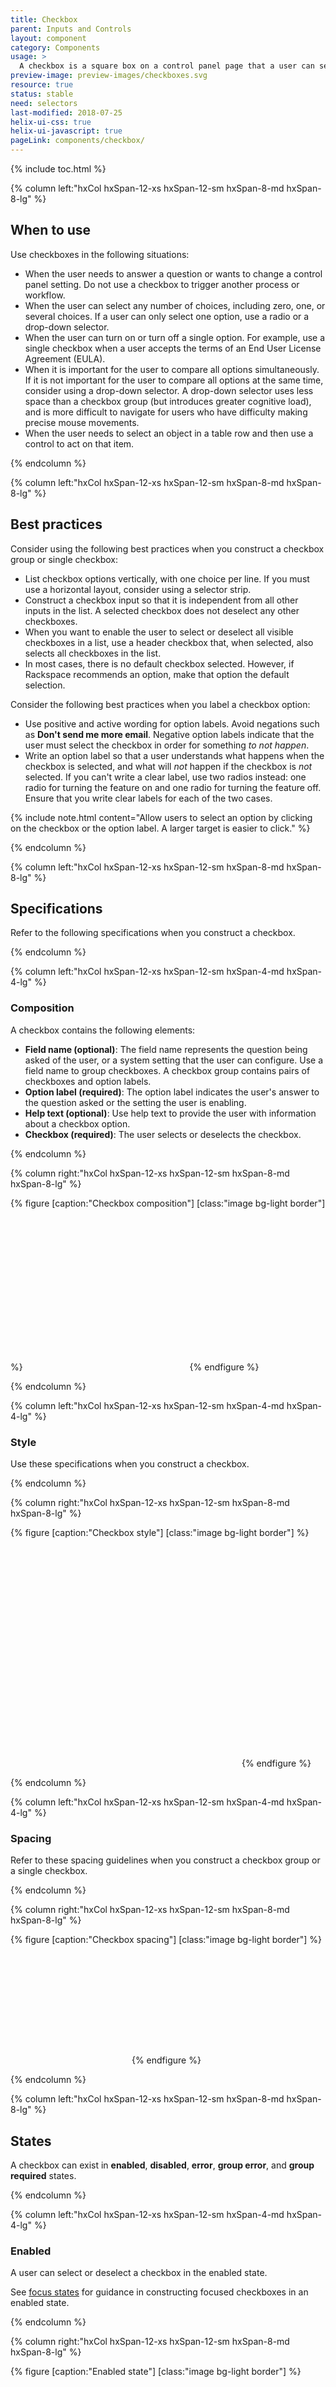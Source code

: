 ```yaml
---
title: Checkbox
parent: Inputs and Controls
layout: component
category: Components
usage: >
  A checkbox is a square box on a control panel page that a user can select to indicate an answer to a question or to enable a setting. You can construct a checkbox group or a single checkbox.
preview-image: preview-images/checkboxes.svg
resource: true
status: stable
need: selectors
last-modified: 2018-07-25
helix-ui-css: true
helix-ui-javascript: true
pageLink: components/checkbox/
---
```


{% include toc.html %}

<section class="static-section" markdown="1">

<div class="hxRow"  markdown="1">

{% column left:"hxCol hxSpan-12-xs hxSpan-12-sm hxSpan-8-md hxSpan-8-lg" %}

## When to use

Use checkboxes in the following situations:

- When the user needs to answer a question or wants to change a control panel setting. Do not use a checkbox to trigger another process or workflow.
- When the user can select any number of choices, including zero, one, or several choices. If a user can only select one option, use a radio or a drop-down selector.
- When the user can turn on or turn off a single option. For example, use a single checkbox when a user accepts the terms of an End User License Agreement (EULA).
- When it is important for the user to compare all options simultaneously. If it is not important for the user to compare all options at the same time, consider using a drop-down selector. A drop-down selector uses less space than a checkbox group (but introduces greater cognitive load), and is more difficult to navigate for users who have difficulty making precise mouse movements.
- When the user needs to select an object in a table row and then use a control to act on that item.

{% endcolumn %}

</div>

</section>

<section class="static-section" markdown="1">

<div class="hxRow"  markdown="1">

{% column left:"hxCol hxSpan-12-xs hxSpan-12-sm hxSpan-8-md hxSpan-8-lg" %}

## Best practices

Consider using the following best practices when you construct a checkbox group or single checkbox:

- List checkbox options vertically, with one choice per line. If you must use a horizontal layout, consider using a selector strip.
- Construct a checkbox input so that it is independent from all other inputs in the list. A selected checkbox does not deselect any other checkboxes.
- When you want to enable the user to select or deselect all visible checkboxes in a list, use a header checkbox that, when selected, also selects all checkboxes in the list.
- In most cases, there is no default checkbox selected. However, if Rackspace recommends an option, make that option the default selection.

Consider the following best practices when you label a checkbox option:

- Use positive and active wording for option labels. Avoid negations such as **Don't send me more email**. Negative option labels indicate that the user must select the checkbox in order for something *to not happen*.
- Write an option label so that a user understands what happens when the checkbox is selected, and what will *not* happen if the checkbox is *not* selected. If you can't write a clear label, use two radios instead: one radio for turning the feature on and one radio for turning the feature off. Ensure that you write clear labels for each of the two cases.

{% include note.html content="Allow users to select an option by clicking on the checkbox or the option label. A larger target is easier to click." %}

{% endcolumn %}

</div>

</section>

<section class="static-section" markdown="1">

<div class="hxRow"  markdown="1">

{% column left:"hxCol hxSpan-12-xs hxSpan-12-sm hxSpan-8-md hxSpan-8-lg" %}

## Specifications

Refer to the following specifications when you construct a checkbox.

{% endcolumn %}

</div>

</section>

<section class="static-section" markdown="1">

<div class="hxRow"  markdown="1">

{% column left:"hxCol hxSpan-12-xs hxSpan-12-sm hxSpan-4-md hxSpan-4-lg" %}

### Composition

A checkbox contains the following elements:

- **Field name (optional)**: The field name represents the question being asked of the user, or a system setting that the user can configure. Use a field name to group checkboxes. A checkbox group contains pairs of checkboxes and option labels.
- **Option label (required)**: The option label indicates the user's answer to the question asked or the setting the user is enabling.
- **Help text (optional)**: Use help text to provide the user with information about a checkbox option.
- **Checkbox (required)**: The user selects or deselects the checkbox.

{% endcolumn %}

{% column right:"hxCol hxSpan-12-xs hxSpan-12-sm hxSpan-8-md hxSpan-8-lg" %}

{% figure [caption:"Checkbox composition"] [class:"image bg-light border"] %}
<embed src="{{site.url}}/assets/images/components/inputs-and-controls/checkboxes/checkboxes-composition.png" width="259"/>
{% endfigure %}

{% endcolumn %}

</div>

</section>

<section class="static-section" markdown="1">

<div class="hxRow"  markdown="1">

{% column left:"hxCol hxSpan-12-xs hxSpan-12-sm hxSpan-4-md hxSpan-4-lg" %}

### Style

Use these specifications when you construct a checkbox.

{% endcolumn %}

{% column right:"hxCol hxSpan-12-xs hxSpan-12-sm hxSpan-8-md hxSpan-8-lg" %}

{% figure [caption:"Checkbox style"] [class:"image bg-light border"] %}
<embed src="{{site.url}}/assets/images/components/inputs-and-controls/checkboxes/checkboxes-style.png" width="366"/>
{% endfigure %}

{% endcolumn %}

</div>

</section>

<section class="static-section" markdown="1">

<div class="hxRow"  markdown="1">

{% column left:"hxCol hxSpan-12-xs hxSpan-12-sm hxSpan-4-md hxSpan-4-lg" %}

### Spacing

Refer to these spacing guidelines when you construct a checkbox group or a single checkbox.

{% endcolumn %}

{% column right:"hxCol hxSpan-12-xs hxSpan-12-sm hxSpan-8-md hxSpan-8-lg" %}

{% figure [caption:"Checkbox spacing"] [class:"image bg-light border"] %}
<embed src="{{site.url}}/assets/images/components/inputs-and-controls/checkboxes/checkboxes-spacing.png" width="190"/>
{% endfigure %}

{% endcolumn %}

</div>

</section>

<section class="static-section" markdown="1">

<div class="hxRow"  markdown="1">

{% column left:"hxCol hxSpan-12-xs hxSpan-12-sm hxSpan-8-md hxSpan-8-lg" %}

## States

A checkbox can exist in **enabled**, **disabled**, **error**, **group error**, and **group required** states.

{% endcolumn %}

</div>

</section>

<section class="static-section" markdown="1">

<div class="hxRow"  markdown="1">

{% column left:"hxCol hxSpan-12-xs hxSpan-12-sm hxSpan-4-md hxSpan-4-lg" %}

### Enabled

A user can select or deselect a checkbox in the enabled state.

See [focus states]({{site.baseurl}}/style/focus-states.html) for guidance in constructing focused checkboxes in an enabled state.

{% endcolumn %}

{% column right:"hxCol hxSpan-12-xs hxSpan-12-sm hxSpan-8-md hxSpan-8-lg" %}

{% figure [caption:"Enabled state"] [class:"image bg-light border"] %}
<embed src="{{site.url}}/assets/images/components/inputs-and-controls/checkboxes/checkboxes-states-enabled.png" width="398"/>
{% endfigure %}

{% endcolumn %}

</div>

</section>

<section class="static-section" markdown="1">

<div class="hxRow"  markdown="1">

{% column left:"hxCol hxSpan-12-xs hxSpan-12-sm hxSpan-4-md hxSpan-4-lg" %}

### Disabled

A user can't select or deselect a checkbox in the disabled state. In the disabled state, the checkbox is locked and cannot be changed.

{% endcolumn %}

{% column right:"hxCol hxSpan-12-xs hxSpan-12-sm hxSpan-8-md hxSpan-8-lg" %}

{% figure [caption:"Disabled state"] [class:"image bg-light border"] %}
<embed src="{{site.url}}/assets/images/components/inputs-and-controls/checkboxes/checkboxes-states-disabled.png" width="439"/>
{% endfigure %}

{% endcolumn %}

</div>

</section>

<section class="static-section" markdown="1">

<div class="hxRow"  markdown="1">

{% column left:"hxCol hxSpan-12-xs hxSpan-12-sm hxSpan-4-md hxSpan-4-lg" %}

### Error

An error state can apply to checkboxes when the user selects, deselects, and hovers over a checkbox.

See [focus states]({{site.baseurl}}/style/focus-states.html) for guidance in constructing focused checkboxes in an error state.

{% endcolumn %}

{% column right:"hxCol hxSpan-12-xs hxSpan-12-sm hxSpan-8-md hxSpan-8-lg" %}

{% figure [caption:"Error state"] [class:"image bg-light border"] %}
<embed src="{{site.url}}/assets/images/components/inputs-and-controls/checkboxes/checkboxes-states-error.png" width="432"/>
{% endfigure %}

{% endcolumn %}

</div>

</section>

<section class="static-section" markdown="1">

<div class="hxRow"  markdown="1">

{% column left:"hxCol hxSpan-12-xs hxSpan-12-sm hxSpan-4-md hxSpan-4-lg" %}

### Group checkbox error

In the case of a group checkbox error, include an error message below the checkbox group and highlight the input that the user must change. Don’t highlight all checkboxes in an error group.

{% endcolumn %}

{% column right:"hxCol hxSpan-12-xs hxSpan-12-sm hxSpan-8-md hxSpan-8-lg" %}

{% figure [caption:"Group error state"] [class:"image bg-light border"] %}
<embed src="{{site.url}}/assets/images/components/inputs-and-controls/checkboxes/checkboxes-states-error-group.png" width="432"/>
{% endfigure %}

{% endcolumn %}

</div>

</section>

<section class="static-section" markdown="1">

<div class="hxRow"  markdown="1">

{% column left:"hxCol hxSpan-12-xs hxSpan-12-sm hxSpan-4-md hxSpan-4-lg" %}

### Required group

Use a red asterisk to designate that a selection is required for a checkbox group. The asterisk floats to the left of the text in the margin and is vertically aligned with the text.

{% endcolumn %}

{% column right:"hxCol hxSpan-12-xs hxSpan-12-sm hxSpan-8-md hxSpan-8-lg" %}

{% figure [caption:"Group error state"] [class:"image bg-light border"] %}
<embed src="{{site.url}}/assets/images/components/inputs-and-controls/checkboxes/checkboxes-states-error-required.png" width="328"/>
{% endfigure %}

{% endcolumn %}

</div>

</section>

<section class="static-section" markdown="1">

<div class="hxRow"  markdown="1">

{% column left:"hxCol hxSpan-12-xs hxSpan-12-sm hxSpan-4-md hxSpan-4-lg" %}

## Indeterminate checkboxes

Use an indeterminate state only in table header checkbox. An indeterminate checkbox indicates that the user has selected one or more, but not all, of the child checkboxes in the table. See  [tables]({{site.baseurl}}/components/tables.html) for more information about checkboxes in tables.

{% endcolumn %}

{% column right:"hxCol hxSpan-12-xs hxSpan-12-sm hxSpan-8-md hxSpan-8-lg" %}

{% figure [caption:"Indeterminate state"] [class:"image bg-light border"] %}
<embed src="{{site.url}}/assets/images/components/inputs-and-controls/checkboxes/checkboxes-states-indeterminate.png" width="612"/>
{% endfigure %}

{% endcolumn %}

</div>

</section>
